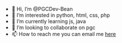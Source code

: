 - 👋 Hi, I’m @PGCDev-Bean
- 👀 I’m interested in python, html, css, php
- 🌱 I’m currently learning js, java
- 💞️ I’m looking to collaborate on pgc
- 📫 How to reach me you can email me [here](bean.webop@projectgamingcommunity.uk)

<!---
PGCDev-Bean/PGCDev-Bean is a ✨ special ✨ repository because its `README.md` (this file) appears on your GitHub profile.
You can click the Preview link to take a look at your changes.
--->
